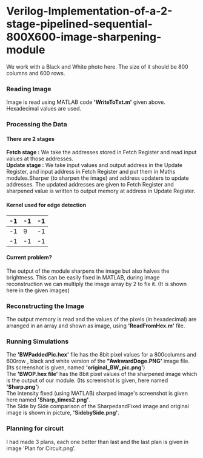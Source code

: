 # Verilog-Implementation-of-a-2-stage-pipelined-sequential-800X600-image-sharpening-module
We work with a Black and White photo here. The size of it should be 800 columns and 600 rows.

### Reading Image
Image is read using MATLAB code **'WriteToTxt.m'** given above. Hexadecimal values are used.

### Processing the Data

#### There are 2 stages
**Fetch stage :** We take the addresses stored in Fetch Register and read input values at those addresses.<br />
**Update stage :**  We take input values and output address in the Update Register, and input address in Fetch Register and put them in Maths modules.Sharper (to sharpen the image) and address updaters to update addresses. The updated addresses are given to Fetch Register and sharpened value is written to output memory at address in Update Register.
				
#### Kernel used for edge detection
|-1|-1|-1|
|--|--|--|
|-1|9 |-1|
|-1|-1|-1|

#### Current problem?
The output of the module sharpens the image but also halves the brightness. This can be easily fixed in MATLAB, during image reconstruction we can multiply the image array by 2 to fix it. (It is shown here in the given images)

### Reconstructing the Image
The output memory is read and the values of the pixels (in hexadecimal) are arranged in an array and shown as image, using **'ReadFromHex.m'** file.

### Running Simulations
The **'BWPaddedPic.hex'** file has the 8bit pixel values for a 800columns and 600row , black and white version of the **"AwkwardDoge.PNG'** image file. (Its screenshot is given, named **'original_BW_pic.png'**)<br /> 
The **'BWOP.hex file'** has the 8bit pixel values of the sharpened image which is the output of our module. (Its screenshot is given, here named **'Sharp.png'**)<br />
The intensity fixed (using MATLAB) sharped image's screenshot is given here named **'Sharp_times2.png'**.<br />
The Side by Side comparison of the SharpedandFixed image and original image is shown in picture, **'SidebySide.png'**.<br />

### Planning for circuit
I had made 3 plans, each one better than last and the last plan is given in image 'Plan for Circuit.png'.
